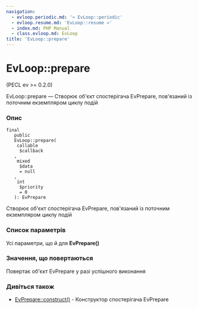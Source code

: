```yaml
---
navigation:
  - evloop.periodic.md: '« EvLoop::periodic'
  - evloop.resume.md: 'EvLoop::resume »'
  - index.md: PHP Manual
  - class.evloop.md: EvLoop
title: 'EvLoop::prepare'
---
```

# EvLoop::prepare

(PECL ev >= 0.2.0)

EvLoop::prepare — Створює об'єкт спостерігача EvPrepare, пов'язаний із поточним екземпляром циклу подій

### Опис

```methodsynopsis
final
   public
   EvLoop::prepare(
    callable
     $callback
   , 
    mixed
     $data
     = null
   , 
    int
     $priority
     = 0
   ): EvPrepare
```

Створює об'єкт спостерігача EvPrepare, пов'язаний із поточним екземпляром циклу подій

### Список параметрів

Усі параметри, що й для **EvPrepare()**

### Значення, що повертаються

Повертає об'єкт EvPrepare у разі успішного виконання

### Дивіться також

-   [EvPrepare::construct()](evprepare.construct.md) - Конструктор спостерігача EvPrepare
